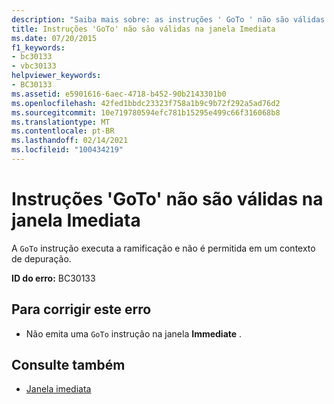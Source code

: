 ```yaml
---
description: "Saiba mais sobre: as instruções ' GoTo ' não são válidas na janela Immediate"
title: Instruções 'GoTo' não são válidas na janela Imediata
ms.date: 07/20/2015
f1_keywords:
- bc30133
- vbc30133
helpviewer_keywords:
- BC30133
ms.assetid: e5901616-6aec-4718-b452-90b2143301b0
ms.openlocfilehash: 42fed1bbdc23323f758a1b9c9b72f292a5ad76d2
ms.sourcegitcommit: 10e719780594efc781b15295e499c66f316068b8
ms.translationtype: MT
ms.contentlocale: pt-BR
ms.lasthandoff: 02/14/2021
ms.locfileid: "100434219"
---
```

# <a name="goto-statements-are-not-valid-in-the-immediate-window"></a>Instruções 'GoTo' não são válidas na janela Imediata

A `GoTo` instrução executa a ramificação e não é permitida em um contexto de depuração.  
  
 **ID do erro:** BC30133  
  
## <a name="to-correct-this-error"></a>Para corrigir este erro  
  
- Não emita uma `GoTo` instrução na janela **Immediate** .  
  
## <a name="see-also"></a>Consulte também

- [Janela imediata](/visualstudio/ide/reference/immediate-window)
